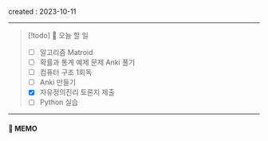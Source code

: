 created : 2023-10-11

---
>[!todo]  📃 오늘 할 일
>- [ ] 알고리즘 Matroid
>- [ ] 확률과 통계 예제 문제 Anki 풀기 
>- [ ] 컴퓨터 구조 1회독
>- [ ] Anki 만들기
>- [x] 자유정의진리 토론지 제출
>- [ ] Python 실습


---
#### 📒 MEMO
